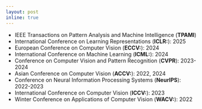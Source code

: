 ```yaml
---
layout: post
inline: true
---
```

- IEEE Transactions on Pattern Analysis and Machine Intelligence (**TPAMI**)
- International Conference on Learning Representations (**ICLR:**): 2025
- European Conference on Computer Vision (**ECCV:**): 2024
- International Conference on Machine Learning (**ICML:**): 2024
- Conference on Computer Vision and Pattern Recognition (**CVPR**): 2023-2024
- Asian Conference on Computer Vision (**ACCV:**): 2022, 2024
- Conference on Neural Information Processing Systems (**NeurIPS**): 2022-2023
- International Conference on Computer Vision (**ICCV:**): 2023
- Winter Conference on Applications of Computer Vision (**WACV:**): 2022